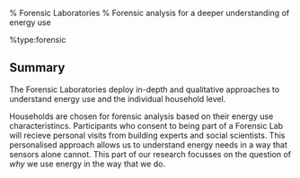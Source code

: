 % Forensic Laboratories
% Forensic analysis for a deeper understanding of energy use

%type:forensic

Summary
-------

The Forensic Laboratories deploy in-depth and qualitative approaches to understand energy use and the individual household level.

Households are chosen for forensic analysis based on their energy use characteristincs. Participants who consent to being part of a Forensic Lab will recieve personal visits from building experts and social scientists. This personalised approach allows us to understand energy needs in a way that sensors alone cannot. This part of our research focusses on the question of _why_ we use energy in the way that we do.
